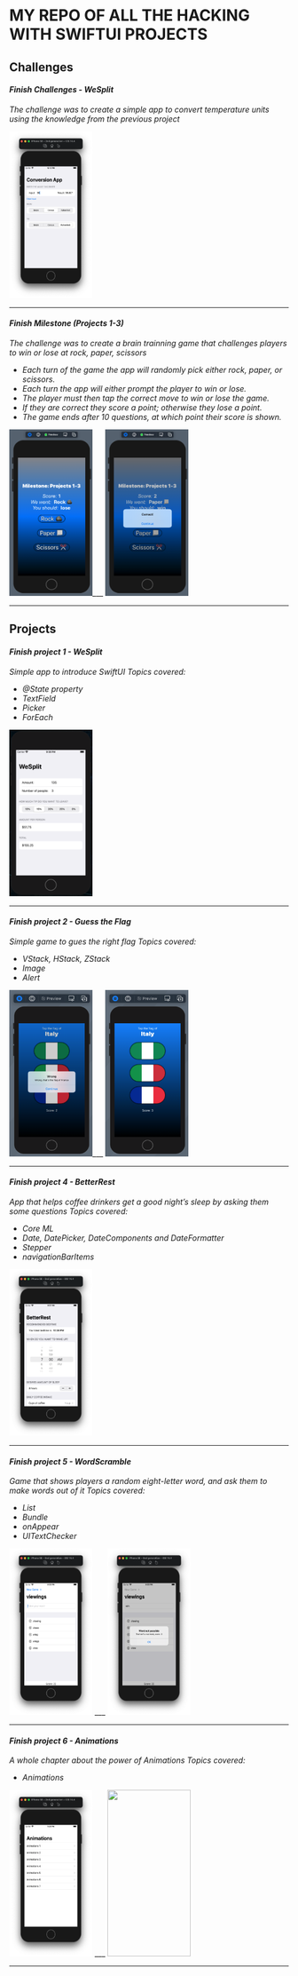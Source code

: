 # MY REPO OF ALL THE HACKING WITH SWIFTUI PROJECTS

## Challenges

#### **_Finish Challenges - WeSplit_**

*The challenge was to create a simple app to convert temperature units using the knowledge from the previous project*

<img src="ProjectsImages/Challenge1_TempConverter_1.png" width="150" height="300">

___
#### **_Finish Milestone (Projects 1-3)_**

*The challenge was to create a brain trainning game that challenges players to win or lose at rock, paper, scissors*

* _Each turn of the game the app will randomly pick either rock, paper, or scissors._
* _Each turn the app will either prompt the player to win or lose._
* _The player must then tap the correct move to win or lose the game._
* _If they are correct they score a point; otherwise they lose a point._
* _The game ends after 10 questions, at which point their score is shown._

<img src="ProjectsImages/Milestone_(Projects 1-3)_1.png" width="150" height="300">___
<img src="ProjectsImages/Milestone_(Projects 1-3)_2.png" width="150" height="300">

___
## Projects 


#### **_Finish project 1 - WeSplit_**

*Simple app to introduce SwiftUI*
*Topics covered:*

* _@State property_
* _TextField_
* _Picker_
* _ForEach_

<img src="ProjectsImages/Project1_(WeSplit)_1.png" width="150" height="300">

___    
#### **_Finish project 2 - Guess the Flag_**

*Simple game to gues the right flag*
*Topics covered:*

* _VStack, HStack, ZStack_
* _Image_
* _Alert_

<img src="ProjectsImages/Project2_(Guess_The_Flag)_1.png" width="150" height="300">___
<img src="ProjectsImages/Project2_(Guess_The_Flag)_2.png" width="150" height="300">

___    
#### **_Finish project 4 - BetterRest_**

*App that helps coffee drinkers get a good night’s sleep by asking them some questions*
*Topics covered:*

* _Core ML_
* _Date, DatePicker, DateComponents and DateFormatter_
* _Stepper_
* _navigationBarItems_

<img src="ProjectsImages/Project4_(BetterRest)_1.png" width="150" height="300">

___    
#### **_Finish project 5 - WordScramble_**

*Game that shows players a random eight-letter word, and ask them to make words out of it*
*Topics covered:*

* _List_
* _Bundle_
* _onAppear_
* _UITextChecker_

<img src="ProjectsImages/Project5 (WordScramble)_1.png" width="150" height="300"> ___ 
<img src="ProjectsImages/Project5 (WordScramble)_2.png" width="150" height="300">

___    
#### **_Finish project 6 - Animations_**

*A whole chapter about the power of Animations*
*Topics covered:*

* _Animations_


<img src="ProjectsImages/Project6_(Animations)_1.png" width="150" height="300"> ___ 
<img src="ProjectsImages/Project6_(Animations)_2.mov" width="150" height="300">

___    



